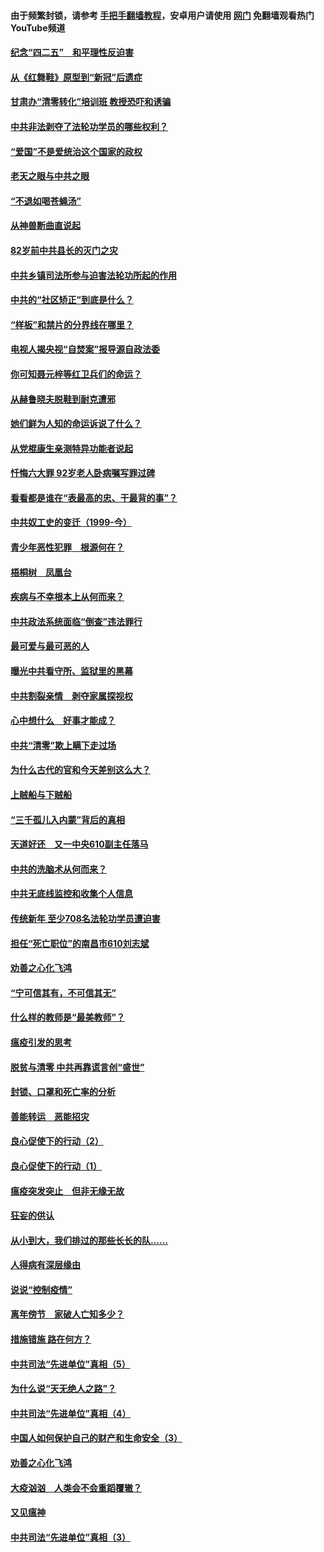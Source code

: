 #### 由于频繁封锁，请参考 [手把手翻墙教程](https://github.com/gfw-breaker/guides/wiki/)，安卓用户请使用 [网门](https://github.com/gfw-breaker/nogfw/blob/master/dl.md?t=04231201) 免翻墙观看热门YouTube频道 

#### [纪念“四二五”　和平理性反迫害](../pages/19/423660.md?t=04231201) 

#### [从《红舞鞋》原型到“新冠”后遗症](../pages/19/423509.md?t=04231201) 

#### [甘肃办“清零转化”培训班 教授恐吓和诱骗](../pages/19/423498.md?t=04231201) 

#### [中共非法剥夺了法轮功学员的哪些权利？](../pages/19/423392.md?t=04231201) 

#### [“爱国”不是爱统治这个国家的政权](../pages/19/423029.md?t=04231201) 

#### [老天之眼与中共之眼](../pages/19/423378.md?t=04231201) 

#### [“不退如喝苍蝇汤”](../pages/19/423287.md?t=04231201) 

#### [从神兽断曲直说起](../pages/19/423201.md?t=04231201) 

#### [82岁前中共县长的灭门之灾](../pages/19/423055.md?t=04231201) 

#### [中共乡镇司法所参与迫害法轮功所起的作用](../pages/19/423064.md?t=04231201) 

#### [中共的“社区矫正”到底是什么？](../pages/19/422870.md?t=04231201) 

#### [“样板”和禁片的分界线在哪里？](../pages/19/422704.md?t=04231201) 

#### [电视人揭央视“自焚案”报导源自政法委](../pages/19/422770.md?t=04231201) 

#### [你可知聂元梓等红卫兵们的命运？](../pages/19/422848.md?t=04231201) 

#### [从赫鲁晓夫脱鞋到耐克遭邪](../pages/19/422826.md?t=04231201) 

#### [她们鲜为人知的命运诉说了什么？](../pages/19/422754.md?t=04231201) 

#### [从党棍康生亲测特异功能者说起](../pages/19/422657.md?t=04231201) 

#### [忏悔六大罪 92岁老人卧病嘱写罪过碑](../pages/19/422750.md?t=04231201) 

#### [看看都是谁在“表最高的忠、干最背的事”？](../pages/19/422703.md?t=04231201) 

#### [中共奴工史的变迁（1999-今）](../pages/19/422656.md?t=04231201) 

#### [青少年恶性犯罪　根源何在？](../pages/19/422449.md?t=04231201) 

#### [梧桐树　凤凰台](../pages/19/422442.md?t=04231201) 

#### [疾病与不幸根本上从何而来？](../pages/19/422438.md?t=04231201) 

#### [中共政法系统面临“倒查”违法罪行](../pages/19/422497.md?t=04231201) 

#### [最可爱与最可恶的人](../pages/19/422448.md?t=04231201) 

#### [曝光中共看守所、监狱里的黑幕](../pages/19/422390.md?t=04231201) 

#### [中共割裂亲情　剥夺家属探视权](../pages/19/422364.md?t=04231201) 

#### [心中想什么　好事才能成？](../pages/19/422318.md?t=04231201) 

#### [中共“清零”欺上瞒下走过场](../pages/19/422306.md?t=04231201) 

#### [为什么古代的官和今天差别这么大？](../pages/19/422228.md?t=04231201) 

#### [上贼船与下贼船](../pages/19/422276.md?t=04231201) 

#### [“三千孤儿入内蒙”背后的真相](../pages/19/422229.md?t=04231201) 

#### [天道好还　又一中央610副主任落马](../pages/19/422155.md?t=04231201) 

#### [中共的洗脑术从何而来？](../pages/19/422154.md?t=04231201) 

#### [中共无底线监控和收集个人信息](../pages/19/422039.md?t=04231201) 

#### [传统新年 至少708名法轮功学员遭迫害](../pages/19/421946.md?t=04231201) 

#### [担任“死亡职位”的南昌市610刘志斌](../pages/19/421957.md?t=04231201) 

#### [劝善之心化飞鸿](../pages/19/421164.md?t=04231201) 

#### [“宁可信其有，不可信其无”](../pages/19/421691.md?t=04231201) 

#### [什么样的教师是“最美教师”？](../pages/19/421755.md?t=04231201) 

#### [瘟疫引发的思考](../pages/19/421594.md?t=04231201) 

#### [脱贫与清零 中共再靠谎言创“盛世”](../pages/19/421590.md?t=04231201) 

#### [封锁、口罩和死亡率的分析](../pages/19/421495.md?t=04231201) 

#### [善能转运　恶能招灾](../pages/19/421334.md?t=04231201) 

#### [良心促使下的行动（2）](../pages/19/421361.md?t=04231201) 

#### [良心促使下的行动（1）](../pages/19/421302.md?t=04231201) 

#### [瘟疫突发突止　但非无缘无故](../pages/19/421281.md?t=04231201) 

#### [狂妄的供认](../pages/19/421199.md?t=04231201) 

#### [从小到大，我们排过的那些长长的队……](../pages/19/421243.md?t=04231201) 

#### [人得病有深层缘由](../pages/19/420864.md?t=04231201) 

#### [说说“控制疫情”](../pages/19/420831.md?t=04231201) 

#### [离年傍节　家破人亡知多少？](../pages/19/420563.md?t=04231201) 

#### [措施错施  路在何方？](../pages/19/420076.md?t=04231201) 

#### [中共司法“先进单位”真相（5）](../pages/19/419453.md?t=04231201) 

#### [为什么说“天无绝人之路”？](../pages/19/419618.md?t=04231201) 

#### [中共司法“先进单位”真相（4）](../pages/19/419452.md?t=04231201) 

#### [中国人如何保护自己的财产和生命安全（3）](../pages/19/419405.md?t=04231201) 

#### [劝善之心化飞鸿](../pages/19/418758.md?t=04231201) 

#### [大疫汹汹　人类会不会重蹈覆辙？](../pages/19/419691.md?t=04231201) 

#### [又见瘟神](../pages/19/419225.md?t=04231201) 

#### [中共司法“先进单位”真相（3）](../pages/19/419451.md?t=04231201) 

